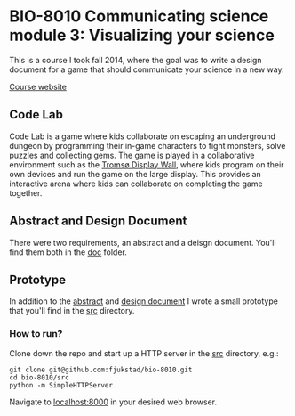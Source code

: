 # BIO-8010 Communicating science module 3: Visualizing your science
This is a course I took fall 2014, where the goal was to write a design document
for a game that should communicate your science in a new way. 

[Course website](http://en.uit.no/studies/courses/course?p_document_id=368206&ar=2014&semester=H)

## Code Lab
Code Lab is a game where kids collaborate on escaping an underground dungeon by
programming their in-game characters to fight monsters, solve puzzles and
collecting gems. The game is played in a collaborative environment such as the
[Tromsø Display
Wall](http://www.powerwall.mdx.ac.uk/papers/POWERWALL-Anshus.pdf), where kids
program on their own devices and run the game on the large display. This
provides an interactive arena where kids can collaborate on completing the game
together. 

## Abstract and Design Document
There were two requirements, an abstract and a deisgn document. You'll find them
both in the [doc](/doc) folder. 

## Prototype 
In addition to the [abstract](doc/abstract/abstract.pdf) and [design
document](doc/design-document/design-document.pdf) I wrote a small prototype
that you'll find in the [src](/src) directory. 

### How to run? 
Clone down the repo and start up a HTTP server in the [src](/src) directory,
e.g.: 

``` 
git clone git@github.com:fjukstad/bio-8010.git
cd bio-8010/src
python -m SimpleHTTPServer
```

Navigate to [localhost:8000](http://localhost:8000) in your desired web browser. 



